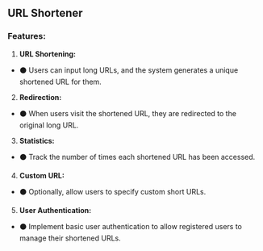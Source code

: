 ## URL Shortener
### Features:
1. **URL Shortening:** 
  - ⚫ Users can input long URLs, and the system generates a unique shortened URL for them.
2. **Redirection:** 
  - ⚫ When users visit the shortened URL, they are redirected to the original long URL.
3. **Statistics:** 
  - ⚫ Track the number of times each shortened URL has been accessed.
4. **Custom URL:** 
  - ⚫ Optionally, allow users to specify custom short URLs.
5. **User Authentication:** 
  - ⚫ Implement basic user authentication to allow registered users to manage their shortened URLs.
